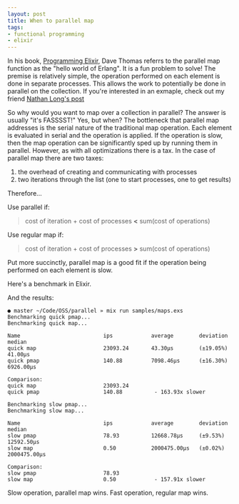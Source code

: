 ```yaml
---
layout: post
title: When to parallel map
tags:
- functional programming
- elixir
---
```


In his book, [Programming Elixir][prog-ex], Dave Thomas referrs to the parallel map function as the "hello world of Erlang".
It is a fun problem to solve!
The premise is relatively simple, the operation performed on each element is done in separate processes.
This allows the work to potentially be done in parallel on the collection.
If you're interested in an exmaple, check out my friend [Nathan Long's post][nl-pmap]

So why would you want to map over a collection in parallel?
The answer is usually "it's FASSSST!"
Yes, but when?
The bottleneck that parallel map addresses is the serial nature of the traditional map operation.
Each element is evaluated in serial and the operation is applied.
If the operation is slow, then the map operation can be significantly sped up by running them in parallel.
However, as with all optimizations there is a tax.
In the case of parallel map there are two taxes:

1. the overhead of creating and communicating with processes
1. two iterations through the list (one to start processes, one to get results)

Therefore...

Use parallel if:
> cost of iteration + cost of processes **<** sum(cost of operations)

Use regular map if:
> cost of iteration + cost of processes **>** sum(cost of operations)

Put more succinctly, parallel map is a good fit if the operation being performed on each element is slow.

Here's a benchmark in Elixir.

<script src="http://gist-it.appspot.com/http://github.com/iamvery/elixir-parallel-mapping/blob/master/samples/maps.exs"></script>

And the results:

```
● master ~/Code/OSS/parallel » mix run samples/maps.exs
Benchmarking quick pmap...
Benchmarking quick map...

Name                          ips            average        deviation      median
quick map                     23093.24       43.30μs        (±19.05%)      41.00μs
quick pmap                    140.88         7098.46μs      (±16.30%)      6926.00μs

Comparison:
quick map                     23093.24
quick pmap                    140.88          - 163.93x slower

Benchmarking slow pmap...
Benchmarking slow map...

Name                          ips            average        deviation      median
slow pmap                     78.93          12668.78μs     (±9.53%)       12592.50μs
slow map                      0.50           2000475.00μs   (±0.02%)       2000475.00μs

Comparison:
slow pmap                     78.93
slow map                      0.50            - 157.91x slower
```

Slow operation, parallel map wins. Fast operation, regular map wins.


[prog-ex]: https://pragprog.com/book/elixir/programming-elixir
[nl-pmap]: http://nathanmlong.com/2014/07/pmap-in-elixir/
